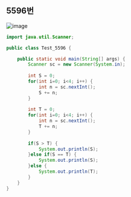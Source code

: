 ## 5596번
![image](https://user-images.githubusercontent.com/70584146/169995395-a47b264b-9d00-4ca9-aa61-08240d9533bf.png)
```java
import java.util.Scanner;

public class Test_5596 {

	public static void main(String[] args) {
		Scanner sc = new Scanner(System.in);
		
		int S = 0;
		for(int i=0; i<4; i++) {
			int n = sc.nextInt();
			S += n;
		}
		
		int T = 0;
		for(int i=0; i<4; i++) {
			int n = sc.nextInt();
			T += n;
		}
		
		if(S > T) {
			System.out.println(S);
		}else if(S == T) {
			System.out.println(S);
		}else {
			System.out.println(T);
		}
	}
}

```
